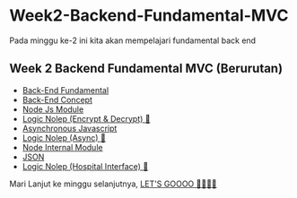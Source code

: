 # Week2-Backend-Fundamental-MVC
Pada minggu ke-2 ini kita akan mempelajari fundamental back end 

## Week 2 Backend Fundamental MVC (Berurutan) 
- [Back-End Fundamental](https://github.com/RPN-Phase-1/Week2-Backend-Fundamental-MVC/blob/main/study_material/backend-fundamental.md)
- [Back-End Concept](https://github.com/RPN-Phase-1/Week2-Backend-Fundamental-MVC/blob/main/study_material/backend-cocept.md)
- [Node Js Module](https://github.com/RPN-Phase-1/Week2-Backend-Fundamental-MVC/blob/main/study_material/node-module.md)
- [Logic Nolep (Encrypt & Decrypt) :exploding_head: ](https://github.com/RPN-Phase-1/Week1-Enhance-Logic/blob/main/logic_nolep/ln-searhAlgo.md)
- [Asynchronous Javascript](https://github.com/RPN-Phase-1/Week2-Backend-Fundamental-MVC/blob/main/study_material/asynchronus-js.md)
- [Logic Nolep (Async) :exploding_head: ](https://github.com/RPN-Phase-1/Week2-Backend-Fundamental-MVC/blob/main/logic_nolep/ln-async.md)
- [Node Internal Module](https://github.com/RPN-Phase-1/Week2-Backend-Fundamental-MVC/blob/main/study_material/node-internal-module.md)
- [JSON](https://github.com/RPN-Phase-1/Week2-Backend-Fundamental-MVC/blob/main/study_material/json.md)
- [Logic Nolep (Hospital Interface) :exploding_head: ](https://github.com/RPN-Phase-1/Week2-Backend-Fundamental-MVC/blob/main/logic_nolep/ln-hospitalInterface.md)

Mari Lanjut ke minggu selanjutnya, [LET'S GOOOO :rocket::rocket::rocket::rocket: ](https://github.com/RPN-Phase-1/Week3-Backend-MVC-Database)
